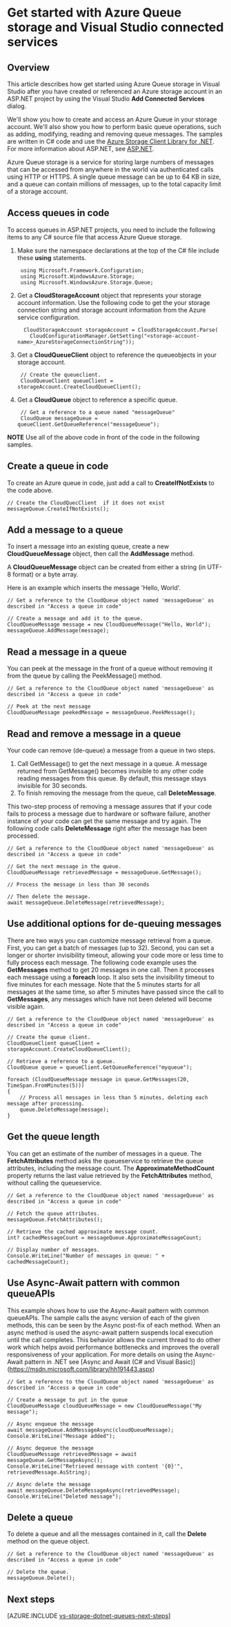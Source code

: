 <properties
	pageTitle="Get started with queue storage and Visual Studio connected services (ASP.NET) | Microsoft Azure"
	description="How to get started using Azure Queue storage in an ASP.NET project in Visual Studio after connecting to a storage account using Visual Studio connected services"
	services="storage"
	documentationCenter=""
	authors="TomArcher"
	manager="douge"
	editor=""/>

<tags
	ms.service="storage"
	ms.workload="web"
	ms.tgt_pltfrm="vs-getting-started"
	ms.devlang="na"
	ms.topic="article"
	ms.date="12/16/2015"
	ms.author="tarcher"/>

# Get started with Azure Queue storage and Visual Studio connected services

## Overview

This article describes how get started using Azure Queue storage in Visual Studio after you have created or referenced an Azure storage account in an ASP.NET project by using the  Visual Studio **Add Connected Services** dialog.

We'll show you how to create and access an Azure Queue in your storage account. We'll also show you how to perform basic queue operations, such as adding, modifying, reading and removing queue messages. The samples are written in C# code and use the [Azure Storage Client Library for .NET](https://msdn.microsoft.com/library/azure/dn261237.aspx). For more information about ASP.NET, see [ASP.NET](http://www.asp.net).

Azure Queue storage is a service for storing large numbers of messages that can be accessed from anywhere in the world via authenticated calls using HTTP or HTTPS. A single queue message can be up to 64 KB in size, and a queue can contain millions of messages, up to the total capacity limit of a storage account.

## Access queues in code

To access queues in ASP.NET projects, you need to include the following items to any C# source file that access Azure Queue storage.

1. Make sure the namespace declarations at the top of the C# file include these **using** statements.

		using Microsoft.Framework.Configuration;
		using Microsoft.WindowsAzure.Storage;
		using Microsoft.WindowsAzure.Storage.Queue;

2. Get a **CloudStorageAccount** object that represents your storage account information. Use the following code to get the your storage connection string and storage account information from the Azure service configuration.

		 CloudStorageAccount storageAccount = CloudStorageAccount.Parse(
		   CloudConfigurationManager.GetSetting("<storage-account-name>_AzureStorageConnectionString"));

3. Get a **CloudQueueClient** object to reference the queueobjects in your storage account.  

	    // Create the queueclient.
    	CloudQueueClient queueClient = storageAccount.CreateCloudQueueClient();

4. Get a **CloudQueue** object to reference a specific queue.

    	// Get a reference to a queue named "messageQueue"
	    CloudQueue messageQueue = queueClient.GetQueueReference("messageQueue");


**NOTE** Use all of the above code in front of the code in the following samples.

## Create a queue in code

To create an Azure queue in code, just add a call to **CreateIfNotExists** to the code above.

	// Create the CloudQuecClient  if it does not exist
	messageQueue.CreateIfNotExists();

## Add a message to a queue

To insert a message into an existing queue, create a new **CloudQueueMessage** object, then call the **AddMessage** method.

A **CloudQueueMessage** object can be created from either a string (in UTF-8 format) or a byte array.

Here is an example which inserts the message 'Hello, World'.

	// Get a reference to the CloudQueue object named 'messageQueue' as described in "Access a queue in code"

	// Create a message and add it to the queue.
	CloudQueueMessage message = new CloudQueueMessage("Hello, World");
	messageQueue.AddMessage(message);

## Read a message in a queue

You can peek at the message in the front of a queue without removing it from the queue by calling the PeekMessage() method.

    // Get a reference to the CloudQueue object named 'messageQueue' as described in "Access a queue in code"

	// Peek at the next message
    CloudQueueMessage peekedMessage = messageQueue.PeekMessage();

## Read and remove a message in a queue

Your code can remove (de-queue) a message from a queue in two steps.
1. Call GetMessage() to get the next message in a queue. A message returned from GetMessage() becomes invisible to any other code reading messages from this queue. By default, this message stays invisible for 30 seconds.
2.	To finish removing the message from the queue, call **DeleteMessage**.

This two-step process of removing a message assures that if your code fails to process a message due to hardware or software failure, another instance of your code can get the same message and try again. The following code calls **DeleteMessage** right after the message has been processed.

	// Get a reference to the CloudQueue object named 'messageQueue' as described in "Access a queue in code"

	// Get the next message in the queue.
	CloudQueueMessage retrievedMessage = messageQueue.GetMessage();

	// Process the message in less than 30 seconds

  	// Then delete the message.
	await messageQueue.DeleteMessage(retrievedMessage);


## Use additional options for de-queuing messages

There are two ways you can customize message retrieval from a queue.
First, you can get a batch of messages (up to 32). Second, you can set a
longer or shorter invisibility timeout, allowing your code more or less
time to fully process each message. The following code example uses the
**GetMessages** method to get 20 messages in one call. Then it processes
each message using a **foreach** loop. It also sets the invisibility
timeout to five minutes for each message. Note that the 5 minutes starts
for all messages at the same time, so after 5 minutes have passed since
the call to **GetMessages**, any messages which have not been deleted
will become visible again.

    // Get a reference to the CloudQueue object named 'messageQueue' as described in "Access a queue in code"

    // Create the queue client.
    CloudQueueClient queueClient = storageAccount.CreateCloudQueueClient();

    // Retrieve a reference to a queue.
    CloudQueue queue = queueClient.GetQueueReference("myqueue");

    foreach (CloudQueueMessage message in queue.GetMessages(20, TimeSpan.FromMinutes(5)))
    {
        // Process all messages in less than 5 minutes, deleting each message after processing.
        queue.DeleteMessage(message);
    }

## Get the queue length

You can get an estimate of the number of messages in a queue. The
**FetchAttributes** method asks the queueservice to
retrieve the queue attributes, including the message count. The **ApproximateMethodCount**
property returns the last value retrieved by the
**FetchAttributes** method, without calling the queueservice.

    // Get a reference to the CloudQueue object named 'messageQueue' as described in "Access a queue in code"

	// Fetch the queue attributes.
	messageQueue.FetchAttributes();

    // Retrieve the cached approximate message count.
    int? cachedMessageCount = messageQueue.ApproximateMessageCount;

	// Display number of messages.
	Console.WriteLine("Number of messages in queue: " + cachedMessageCount);

## Use Async-Await pattern with common queueAPIs

This example shows how to use the Async-Await pattern with common queueAPIs. The sample calls the async version of each of the given methods, this can be seen by the Async post-fix of each method. When an async method is used the async-await pattern suspends local execution until the call completes. This behavior allows the current thread to do other work which helps avoid performance bottlenecks and improves the overall responsiveness of your application. For more details on using the Async-Await pattern in .NET see [Async and Await (C# and Visual Basic)] (https://msdn.microsoft.com/library/hh191443.aspx)

    // Get a reference to the CloudQueue object named 'messageQueue' as described in "Access a queue in code"

    // Create a message to put in the queue
    CloudQueueMessage cloudQueueMessage = new CloudQueueMessage("My message");

    // Async enqueue the message
    await messageQueue.AddMessageAsync(cloudQueueMessage);
    Console.WriteLine("Message added");

    // Async dequeue the message
    CloudQueueMessage retrievedMessage = await messageQueue.GetMessageAsync();
    Console.WriteLine("Retrieved message with content '{0}'", retrievedMessage.AsString);

    // Async delete the message
    await messageQueue.DeleteMessageAsync(retrievedMessage);
    Console.WriteLine("Deleted message");

## Delete a queue

To delete a queue and all the messages contained in it, call the
**Delete** method on the queue object.

    // Get a reference to the CloudQueue object named 'messageQueue' as described in "Access a queue in code"

    // Delete the queue.
    messageQueue.Delete();



## Next steps

[AZURE.INCLUDE [vs-storage-dotnet-queues-next-steps](../../includes/vs-storage-dotnet-queues-next-steps.md)]
